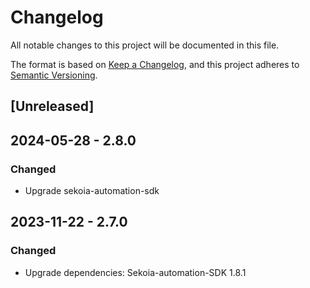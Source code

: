 # Changelog

All notable changes to this project will be documented in this file.

The format is based on [Keep a Changelog](https://keepachangelog.com/en/1.0.0/),
and this project adheres to [Semantic Versioning](https://semver.org/spec/v2.0.0.html).

## [Unreleased]

## 2024-05-28 - 2.8.0

### Changed

- Upgrade sekoia-automation-sdk

## 2023-11-22 - 2.7.0

### Changed

- Upgrade dependencies: Sekoia-automation-SDK 1.8.1
